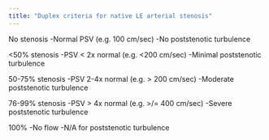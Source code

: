 ```yaml
---
title: "Duplex criteria for native LE arterial stenosis"
---
```

No stenosis
-Normal PSV (e.g. 100 cm/sec)
-No poststenotic turbulence

&lt;50% stenosis
-PSV &lt; 2x normal (e.g. &lt;200 cm/sec)
-Minimal poststenotic turbulence

50-75% stenosis
-PSV 2-4x normal (e.g. &gt; 200 cm/sec)
-Moderate poststenotic turbulence

76-99% stenosis
-PSV &gt; 4x normal (e.g. &gt;/= 400 cm/sec)
-Severe poststenotic turbulence

100%
-No flow
-N/A for poststenotic turbulence

